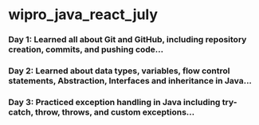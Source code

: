 # wipro_java_react_july
### Day 1: Learned all about Git and GitHub, including repository creation, commits, and pushing code...
### Day 2: Learned about data types, variables, flow control statements, Abstraction, Interfaces and inheritance in Java...
### Day 3: Practiced exception handling in Java including try-catch, throw, throws, and custom exceptions...
